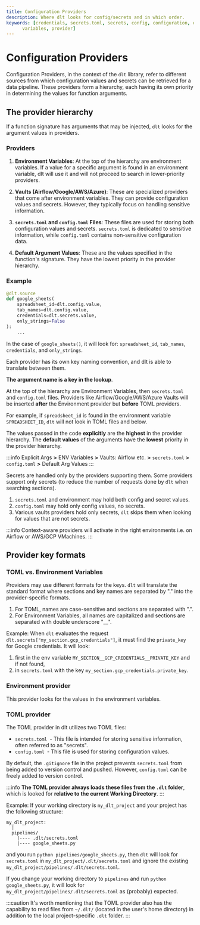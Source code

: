 ```yaml
---
title: Configuration Providers
description: Where dlt looks for config/secrets and in which order.
keywords: [credentials, secrets.toml, secrets, config, configuration, environment
      variables, provider]
---
```


# Configuration Providers

Configuration Providers, in the context of the `dlt` library, refer to different sources from which configuration values and secrets can be retrieved for a data pipeline. These providers form a hierarchy, each having its own priority in determining the values for function arguments.

## The provider hierarchy

If a function signature has arguments that may be injected, `dlt` looks for the argument values in providers.

### Providers

1. **Environment Variables**: At the top of the hierarchy are environment variables. If a value for a specific argument is found in an environment variable, dlt will use it and will not proceed to search in lower-priority providers.

2. **Vaults (Airflow/Google/AWS/Azure)**: These are specialized providers that come after environment variables. They can provide configuration values and secrets. However, they typically focus on handling sensitive information.

3. **`secrets.toml` and `config.toml` Files**: These files are used for storing both configuration values and secrets. `secrets.toml` is dedicated to sensitive information, while `config.toml` contains non-sensitive configuration data.

4. **Default Argument Values**: These are the values specified in the function's signature. They have the lowest priority in the provider hierarchy.

### Example

```python
@dlt.source
def google_sheets(
    spreadsheet_id=dlt.config.value,
    tab_names=dlt.config.value,
    credentials=dlt.secrets.value,
    only_strings=False
):
    ...
```

In the case of `google_sheets()`, it will look for: `spreadsheet_id`, `tab_names`, `credentials`, and `only_strings`.

Each provider has its own key naming convention, and dlt is able to translate between them.

**The argument name is a key in the lookup**.

At the top of the hierarchy are Environment Variables, then `secrets.toml` and `config.toml` files. Providers like Airflow/Google/AWS/Azure Vaults will be inserted **after** the Environment provider but **before** TOML providers.

For example, if `spreadsheet_id` is found in the environment variable `SPREADSHEET_ID`, `dlt` will not look in TOML files and below.

The values passed in the code **explicitly** are the **highest** in the provider hierarchy. The **default values** of the arguments have the **lowest** priority in the provider hierarchy.

:::info
Explicit Args **>** ENV Variables **>** Vaults: Airflow etc. **>** `secrets.toml` **>** `config.toml` **>** Default Arg Values
:::

Secrets are handled only by the providers supporting them. Some providers support only secrets (to reduce the number of requests done by `dlt` when searching sections).

1. `secrets.toml` and environment may hold both config and secret values.
2. `config.toml` may hold only config values, no secrets.
3. Various vaults providers hold only secrets, `dlt` skips them when looking for values that are not secrets.

:::info
Context-aware providers will activate in the right environments i.e. on Airflow or AWS/GCP VMachines.
:::

## Provider key formats

### TOML vs. Environment Variables

Providers may use different formats for the keys. `dlt` will translate the standard format where sections and key names are separated by "." into the provider-specific formats.

1. For TOML, names are case-sensitive and sections are separated with ".".
2. For Environment Variables, all names are capitalized and sections are separated with double underscore "__".

Example: When `dlt` evaluates the request `dlt.secrets["my_section.gcp_credentials"]`, it must find the `private_key` for Google credentials. It will look:

1. first in the env variable `MY_SECTION__GCP_CREDENTIALS__PRIVATE_KEY` and if not found,
2. in `secrets.toml` with the key `my_section.gcp_credentials.private_key`.

### Environment provider

This provider looks for the values in the environment variables.

### TOML provider

The TOML provider in dlt utilizes two TOML files:

- `secrets.toml `- This file is intended for storing sensitive information, often referred to as "secrets".
- `config.toml `- This file is used for storing configuration values.

By default, the `.gitignore` file in the project prevents `secrets.toml` from being added to version control and pushed. However, `config.toml` can be freely added to version control.

:::info
**The TOML provider always loads these files from the `.dlt` folder**, which is looked for **relative to the current Working Directory**.
:::

Example: If your working directory is `my_dlt_project` and your project has the following structure:

```
my_dlt_project:
  |
  pipelines/
    |---- .dlt/secrets.toml
    |---- google_sheets.py
```

and you run `python pipelines/google_sheets.py`, then `dlt` will look for `secrets.toml` in `my_dlt_project/.dlt/secrets.toml` and ignore the existing `my_dlt_project/pipelines/.dlt/secrets.toml`.

If you change your working directory to `pipelines` and run `python google_sheets.py`, it will look for `my_dlt_project/pipelines/.dlt/secrets.toml` as (probably) expected.

:::caution
It's worth mentioning that the TOML provider also has the capability to read files from `~/.dlt/` (located in the user's home directory) in addition to the local project-specific `.dlt` folder.
:::
<!---
grammarcheck: true
-->
